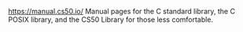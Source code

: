 

https://manual.cs50.io/
Manual pages for the C standard library, the C POSIX library, and the CS50 Library for those less comfortable.